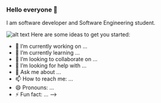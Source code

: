 ### Hello everyone 👋

I am software developer and Software Engineering student. 

![alt text](https://cloud.githubusercontent.com/assets/17016297/18839843/0e06a67a-83d2-11e6-993a-b35a182500e0.png)
Here are some ideas to get you started:

- 🔭 I’m currently working on ...
- 🌱 I’m currently learning ...
- 👯 I’m looking to collaborate on ...
- 🤔 I’m looking for help with ...
- 💬 Ask me about ...
- 📫 How to reach me: ...
- 😄 Pronouns: ...
- ⚡ Fun fact: ...
-->
